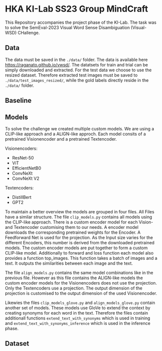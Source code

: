 # HKA KI-Lab SS23 Group MindCraft

This Repository accompanies the project phase of the KI-Lab. The task was to solve the SemEval-2023 Visual Word Sense Disambiguation (Visual-WSD) CHallenge.

## Data

The data must be saved in the `./data/` folder. The data is available here https://raganato.github.io/vwsd/. The datatsets for train and trial can be simply downloaded and extracted. For the test data we choose to use the resized dataset. Therefore extracted test images must be saved to `./data/test_images_resized/`, while the gold labels directly reside in the `./data/` folder. 

## Baseline

## Models

To solve the challenge we created multiple custom models. We are using a CLIP-like approach and a ALIGN-like approch. Each model consits of a pretrained Visionencoder and a pretrained Textencoder.

Visionencoders:
- ResNet-50
- ViT
- EfficientNetB0
- ConvNeXt
- ConvNeXt V2

Textencoders:
- DistillBert
- GPT2

To maintain a better overview the models are grouped in four files. All Files have a similar structure. The file `clip_models.py` contains all models using the CLIP-like approach. There is a custom encoder model for each Vision- and Textencoder customising them to our needs. A encoder model downloads the corresponding pretrained weights for the Encoder. A Feedforward Net is used for the projection. As the Input size varies for the different Encoders, this number is derived from the downloaded pretrained models. The custom encoder models are put together to form a custom CLIP-like model. Additionally to forward and loss function each model also provides a function top_images. This function takes a batch of images and a text. It outputs the similarities between each image and the text.

The file `align_models.py` contains the same model combinations like in the previous file. However as this file contains the ALIGN-like models the custom encoder models for the Visionencoders does not use the projection. Only the Textencoders use a projection. The output dimension of the projection is customised to the output dimension of the used Visionencoder.

Likewies the files `clip_models_glove.py` and `align_models_glove.py` contain another set of models. These models use GloVe to extend the context by creating synonyms for each word in the text. Therefore the files contain additionall functions `extend_text_with_synonyms` which is used in training and `extend_text_with_synonyms_inference` which is used in the inference phase.

## Dataset
